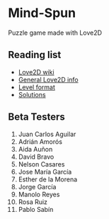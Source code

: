 # Mind-Spun

Puzzle game made with Love2D

## Reading list

- [Love2D wiki](https://www.love2d.org/wiki/Main_Page)
- [General Love2D info](http://gamedevelopment.tutsplus.com/articles/how-to-learn-love-love2d--gamedev-4331)
- [Level format](http://webspace.ship.edu/deensley/flash/LeapinLizards.html)
- [Solutions](http://webspace.ship.edu/deensley/flash/Lizards.pdf)

## Beta Testers

1. Juan Carlos Aguilar
2. Adrián Amorós
3. Aida Auñon
4. David Bravo
5. Nelson Casares
6. Jose María García
7. Esther de la Morena
8. Jorge García
9. Manolo Reyes
10. Rosa Ruiz
11. Pablo Sabín

